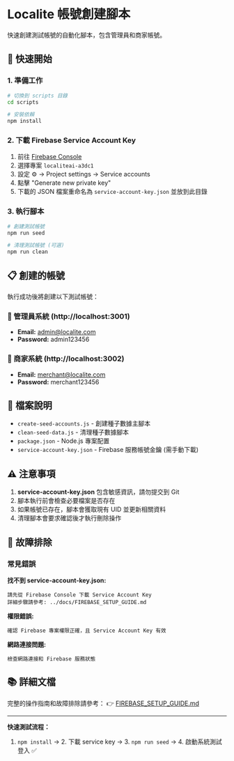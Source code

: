# Localite 帳號創建腳本

快速創建測試帳號的自動化腳本，包含管理員和商家帳號。

## 🚀 快速開始

### 1. 準備工作

```bash
# 切換到 scripts 目錄
cd scripts

# 安裝依賴
npm install
```

### 2. 下載 Firebase Service Account Key

1. 前往 [Firebase Console](https://console.firebase.google.com/)
2. 選擇專案 `localiteai-a3dc1`
3. 設定 ⚙️ → Project settings → Service accounts
4. 點擊 "Generate new private key"
5. 下載的 JSON 檔案重命名為 `service-account-key.json` 並放到此目錄

### 3. 執行腳本

```bash
# 創建測試帳號
npm run seed

# 清理測試帳號 (可選)
npm run clean
```

## 📋 創建的帳號

執行成功後將創建以下測試帳號：

### 🔐 管理員系統 (http://localhost:3001)

- **Email:** admin@localite.com
- **Password:** admin123456

### 🏪 商家系統 (http://localhost:3002)

- **Email:** merchant@localite.com
- **Password:** merchant123456

## 📁 檔案說明

- `create-seed-accounts.js` - 創建種子數據主腳本
- `clean-seed-data.js` - 清理種子數據腳本
- `package.json` - Node.js 專案配置
- `service-account-key.json` - Firebase 服務帳號金鑰 (需手動下載)

## ⚠️ 注意事項

1. **service-account-key.json** 包含敏感資訊，請勿提交到 Git
2. 腳本執行前會檢查必要檔案是否存在
3. 如果帳號已存在，腳本會獲取現有 UID 並更新相關資料
4. 清理腳本會要求確認後才執行刪除操作

## 🐛 故障排除

### 常見錯誤

**找不到 service-account-key.json:**

```
請先從 Firebase Console 下載 Service Account Key
詳細步驟請參考: ../docs/FIREBASE_SETUP_GUIDE.md
```

**權限錯誤:**

```
確認 Firebase 專案權限正確，且 Service Account Key 有效
```

**網路連接問題:**

```
檢查網路連接和 Firebase 服務狀態
```

## 📚 詳細文檔

完整的操作指南和故障排除請參考：
👉 [FIREBASE_SETUP_GUIDE.md](../docs/FIREBASE_SETUP_GUIDE.md)

---

**快速測試流程：**

1. `npm install` → 2. 下載 service key → 3. `npm run seed` → 4. 啟動系統測試登入 ✅
